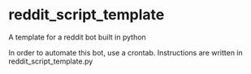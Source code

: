 # reddit_script_template
A template for a reddit bot built in python

In order to automate this bot, use a crontab. Instructions are written in reddit_script_template.py
